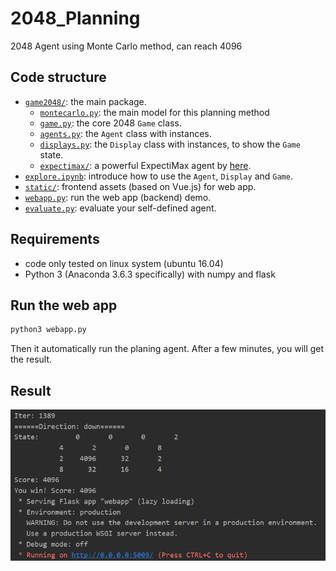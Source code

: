 # 2048_Planning
2048 Agent using Monte Carlo method, can reach 4096 

## Code structure
* [`game2048/`](game2048/): the main package.
    * [`montecarlo.py`](game2048/montecarlo.py): the main model for this planning method
    * [`game.py`](game2048/game.py): the core 2048 `Game` class.
    * [`agents.py`](game2048/agents.py): the `Agent` class with instances.
    * [`displays.py`](game2048/displays.py): the `Display` class with instances, to show the `Game` state.
    * [`expectimax/`](game2048/expectimax): a powerful ExpectiMax agent by [here](https://github.com/nneonneo/2048-ai).
* [`explore.ipynb`](explore.ipynb): introduce how to use the `Agent`, `Display` and `Game`.
* [`static/`](static/): frontend assets (based on Vue.js) for web app.
* [`webapp.py`](webapp.py): run the web app (backend) demo.
* [`evaluate.py`](evaluate.py): evaluate your self-defined agent.

## Requirements
* code only tested on linux system (ubuntu 16.04)
* Python 3 (Anaconda 3.6.3 specifically) with numpy and flask

## Run the web app
```bash
python3 webapp.py
```
Then it automatically run the planing agent. After a few minutes, you will get the result.

## Result
<img src="图片1.png">
